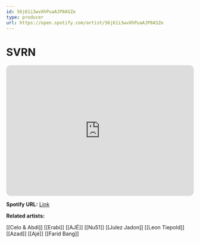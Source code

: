 ```yaml
---
id: 56j61i3wvXhPuaAJP8ASZe
type: producer
url: https://open.spotify.com/artist/56j61i3wvXhPuaAJP8ASZe
---
```

# SVRN

<iframe style="border-radius:12px" src="https://open.spotify.com/embed/artist/56j61i3wvXhPuaAJP8ASZe" width="100%" height="352" frameBorder="0" allowfullscreen="" allow="autoplay; clipboard-write; encrypted-media; fullscreen; picture-in-picture" loading="lazy"></iframe>

**Spotify URL:** [Link](https://open.spotify.com/artist/56j61i3wvXhPuaAJP8ASZe)

**Related artists:**

[[Celo & Abdi]]
[[Erabi]]
[[AJÉ]]
[[Nu51]]
[[Julez Jadon]]
[[Leon Tiepold]]
[[Azad]]
[[Ajé]]
[[Farid Bang]]
